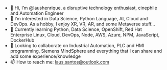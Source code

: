 - 👋 Hi, I’m @laushenrique, a disruptive technology enthusiast, cinephile and Automation Engineer
- 👀 I’m interested in Data Science, Python Language, AI, Cloud and DevOps. As a hobby, I enjoy XR, VR, AR, and some Metaverse stuff...
- 🌱 Currently learning Python, Data Science, OpenShift, Red Hat Enterprise Linux, Cloud, DevOps, Node, AWS, Azure, NPM, JavaScript, DockerHub
- 💞️ Looking to collaborate on Industrial Automation, PLC and HMI programming, Siemens MindSphere and everything that I can share and add some experience/knowledge
- 📫 How to reach me: laus.santos@outlook.com

<!---
laushenrique/laushenrique is a ✨ special ✨ repository because its `README.md` (this file) appears on your GitHub profile.
You can click the Preview link to take a look at your changes.
--->
